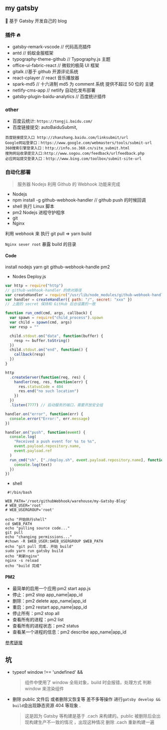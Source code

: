 ## my gatsby

🚀 基于 Gatsby 开发自己的 blog

### 插件 🔥

- gatsby-remark-vscode // 代码高亮插件
- antd // 蚂蚁金服框架
- typography-theme-github // Typography.js 主题
- office-ui-fabric-react // 微软的极简 UI 框架
- gitalk //基于 github 开源评论系统
- react-cplayer // react 音乐播放器
- spark-md5 // 十六进制 md5 为 comment 系统 提供不超过 50 位的 主键
- netlify-cms-app // netlify 自动化发布部署
- gatsby-plugin-baidu-analytics // 百度统计插件

### other

- 百度云统计: `https://tongji.baidu.com/`
- 百度链接提交: autoBaiduSubmit,

```
百度链接提交入口 http://zhanzhang.baidu.com/linksubmit/url
Google网站登录口：https://www.google.com/webmasters/tools/submit-url
360搜索引擎登录入口：http://info.so.360.cn/site_submit.html
搜狗网站收录提交入口:http://www.sogou.com/feedback/urlfeedback.php
必应网站提交登录入口：http://www.bing.com/toolbox/submit-site-url
```

### 自动化部署

> 服务器 Nodejs 利用 Github 的 Webhook 功能来完成

- Nodejs
- npm install -g github-webhook-handler // github push 的时候回调
- shell 执行 Linux 脚本
- pm2 Nodejs 进程守护程序
- git
- Nginx

利用 webhook 来 执行 git pull => yarn build

`Nginx sever root` 暴露 build 的目录

#### Code

install nodejs yarn git github-webhook-handle pm2

- Nodes Deploy.js

```js
var http = require("http")
// github-webhook-handler 的绝对路径
var createHandler = require("/usr/lib/node_modules/github-webhook-handler")
var handler = createHandler({ path: "/", secret: "xxx" })
// 上面的 secret 保持和 GitHub 后台设置的一致

function run_cmd(cmd, args, callback) {
  var spawn = require("child_process").spawn
  var child = spawn(cmd, args)
  var resp = ""

  child.stdout.on("data", function(buffer) {
    resp += buffer.toString()
  })
  child.stdout.on("end", function() {
    callback(resp)
  })
}

http
  .createServer(function(req, res) {
    handler(req, res, function(err) {
      res.statusCode = 404
      res.end("no such location")
    })
  })
  .listen(7777) // 启动服务的端口，需要开放安全组

handler.on("error", function(err) {
  console.error("Error:", err.message)
})

handler.on("push", function(event) {
  console.log(
    "Received a push event for %s to %s",
    event.payload.repository.name,
    event.payload.ref
  )
  run_cmd("sh", ["./deploy.sh", event.payload.repository.name], function(text) {
    console.log(text)
  })
})
```

- shell

```shell
 #!/bin/bash

WEB_PATH='/root/githubWebhook/warehouse/my-Gatsby-Blog'
# WEB_USER='root'
# WEB_USERGROUP='root'

echo "开始执行shell"
cd $WEB_PATH
echo "pulling source code..."
git pull
echo "changing permissions..."
#chown -R $WEB_USER:$WEB_USERGROUP $WEB_PATH
echo "git pull 完成. 开始 build"
sudo yarn run gatsby build
echo "刷新nginx"
nginx -s reload
echo "build 完成"
```

#### PM2

- 最简单的启用一个应用:pm2 start app.js
- 停止：pm2 stop app_name|app_id
- 删除：pm2 delete app_name|app_id
- 重启：pm2 restart app_name|app_id
- 停止所有：pm2 stop all
- 查看所有的进程：pm2 list
- 查看所有的进程状态：pm2 status
- 查看某一个进程的信息：pm2 describe app_name|app_id

[参考链接](https://www.jianshu.com/p/3de4e8f15621)

## 坑

- typeof window !== 'undefined' && <Cplayer />

  > 组件中使用了 window 全局对象，build 时会报错，处理方式 判断 window 来渲染组件

- 删除 public 文件后 或者删除又恢复等 差不多等操作 进行`gatsby develop && build`会出现静态资源 404 等现象 .
  > 这是因为 Gatsby 等构建是基于 .cach 来构建的。public 被删除后会出现构建生产不一致的情况 ，出现这种情况 删除 .cach 重新构建一遍
